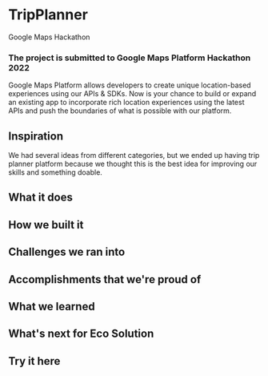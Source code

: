 # TripPlanner
Google Maps Hackathon 

### The project is submitted to Google Maps Platform Hackathon 2022
Google Maps Platform allows developers to create unique location-based experiences using our APIs & SDKs. Now is your chance to build or expand an existing app to incorporate rich location experiences using the latest APIs and push the boundaries of what is possible with our platform.

## Inspiration
We had several ideas from different categories, but we ended up having trip planner platform because we thought this is the best idea for improving our skills and something doable. 


## What it does
## How we built it
## Challenges we ran into
## Accomplishments that we're proud of
## What we learned
## What's next for Eco Solution
## Try it here

